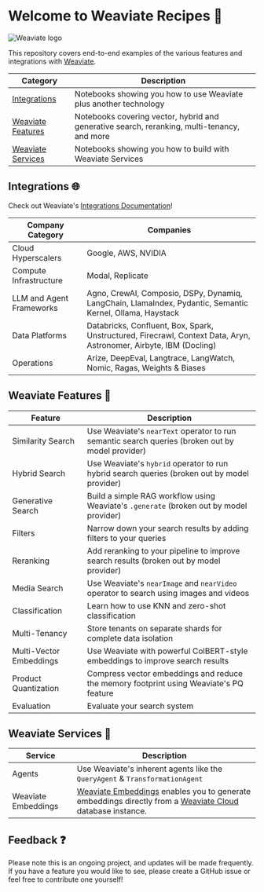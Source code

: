 # Welcome to Weaviate Recipes 💚

![Weaviate logo](.github/Weaviate.png)

This repository covers end-to-end examples of the various features and integrations with [Weaviate](https://www.weaviate.io).

| Category | Description |
| -------------|---------|
| [Integrations](/integrations)| Notebooks showing you how to use Weaviate plus another technology |
| [Weaviate Features](/weaviate-features) | Notebooks covering vector, hybrid and generative search, reranking, multi-tenancy, and more |
| [Weaviate Services](/weaviate-services/) | Notebooks showing you how to build with Weaviate Services |

## Integrations 🌐
Check out Weaviate's [Integrations Documentation](https://weaviate.io/developers/integrations)!

| Company Category | Companies |
|------------------|-----------|
| Cloud Hyperscalers | Google, AWS, NVIDIA |
| Compute Infrastructure | Modal, Replicate |
| LLM and Agent Frameworks | Agno, CrewAI, Composio, DSPy, Dynamiq, LangChain, LlamaIndex, Pydantic, Semantic Kernel, Ollama, Haystack |
| Data Platforms| Databricks, Confluent, Box, Spark, Unstructured, Firecrawl, Context Data, Aryn, Astronomer, Airbyte, IBM (Docling) |
| Operations | Arize, DeepEval, Langtrace, LangWatch, Nomic, Ragas, Weights & Biases |


## Weaviate Features 🔧

| Feature | Description |
|---------|-------------|
| Similarity Search | Use Weaviate's `nearText` operator to run semantic search queries (broken out by model provider) |
| Hybrid Search | Use Weaviate's `hybrid` operator to run hybrid search queries (broken out by model provider) |
| Generative Search | Build a simple RAG workflow using Weaviate's `.generate` (broken out by model provider) |
| Filters | Narrow down your search results by adding filters to your queries |
| Reranking | Add reranking to your pipeline to improve search results (broken out by model provider) |
| Media Search | Use Weaviate's `nearImage` and `nearVideo` operator to search using images and videos |
| Classification | Learn how to use KNN and zero-shot classification |
| Multi-Tenancy | Store tenants on separate shards for complete data isolation |
| Multi-Vector Embeddings | Use Weaviate with powerful ColBERT-style embeddings to improve search results |
| Product Quantization | Compress vector embeddings and reduce the memory footprint using Weaviate's PQ feature |
| Evaluation | Evaluate your search system |

## Weaviate Services 🧰
| Service | Description |
|---------|-------------|
| Agents | Use Weaviate's inherent agents like the `QueryAgent` & `TransformationAgent` |
| Weaviate Embeddings | [Weaviate Embeddings](https://weaviate.io/developers/wcs/embeddings) enables you to generate embeddings directly from a [Weaviate Cloud](https://console.weaviate.cloud/) database instance. | 

## Feedback ❓
Please note this is an ongoing project, and updates will be made frequently. If you have a feature you would like to see, please create a GitHub issue or feel free to contribute one yourself!
